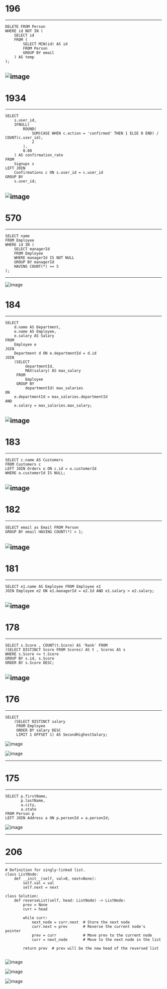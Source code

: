 # 196
---
```
DELETE FROM Person
WHERE id NOT IN (
    SELECT id
    FROM (
        SELECT MIN(id) AS id
        FROM Person
        GROUP BY email
    ) AS temp
);
```
![image](https://github.com/KlagT/LeetCode/assets/90261661/f40fb7bb-d4bb-4463-9701-558b5c1e386c)
---
# 1934
---
```
SELECT 
    s.user_id,
    IFNULL(
        ROUND(
            SUM(CASE WHEN c.action = 'confirmed' THEN 1 ELSE 0 END) / COUNT(c.user_id),
            2
        ),
        0.00
    ) AS confirmation_rate
FROM 
    Signups s
LEFT JOIN 
    Confirmations c ON s.user_id = c.user_id
GROUP BY 
    s.user_id;
```
![image](https://github.com/KlagT/LeetCode/assets/90261661/e73784b3-28bb-4753-8023-15fdac6131fc)
---
# 570
---
```
SELECT name
FROM Employee
WHERE id IN (
    SELECT managerId
    FROM Employee
    WHERE managerId IS NOT NULL
    GROUP BY managerId
    HAVING COUNT(*) >= 5
);
```
---
![image](https://github.com/KlagT/LeetCode/assets/90261661/d7a41e65-0130-468a-9260-78c2c9b03a8c)
# 184
---
```
SELECT 
    d.name AS Department,
    e.name AS Employee,
    e.salary AS Salary
FROM 
    Employee e
JOIN 
    Department d ON e.departmentId = d.id
JOIN 
    (SELECT 
         departmentId,
         MAX(salary) AS max_salary
     FROM 
         Employee
     GROUP BY 
         departmentId) max_salaries
ON 
    e.departmentId = max_salaries.departmentId
AND 
    e.salary = max_salaries.max_salary;
```
![image](https://github.com/KlagT/LeetCode/assets/90261661/0333a7b8-b2ea-4320-95a3-050ee5cd66d2)
---
# 183
---
```
SELECT c.name AS Customers
FROM Customers c
LEFT JOIN Orders o ON c.id = o.customerId
WHERE o.customerId IS NULL;
```
![image](https://github.com/KlagT/LeetCode/assets/90261661/447cced0-e01c-48a7-b7a2-4df517d395de)
---
# 182
---
```
SELECT email as Email FROM Person  
GROUP BY email HAVING COUNT(*) > 1;
```
![image](https://github.com/KlagT/LeetCode/assets/90261661/00059c10-5507-4bbf-8eba-af389fb17c03)
---
# 181
---
```
SELECT e1.name AS Employee FROM Employee e1 
JOIN Employee e2 ON e1.managerId = e2.Id AND e1.salary > e2.salary;
```
![image](https://github.com/KlagT/LeetCode/assets/90261661/81af76ea-3b2b-40f5-8a65-426e31c47ef2)
---
# 178
---
```
SELECT s.Score , COUNT(t.Score) AS 'Rank' FROM 
(SELECT DISTINCT Score FROM Scores) AS t , Scores AS s 
WHERE s.Score <= t.Score 
GROUP BY s.id, s.Score 
ORDER BY s.Score DESC;
```
![image](https://github.com/KlagT/LeetCode/assets/90261661/ba0f7d6f-55de-4eaf-87f9-120bab29fb10)
---
# 176
---
```
SELECT 
    (SELECT DISTINCT salary
     FROM Employee
     ORDER BY salary DESC
     LIMIT 1 OFFSET 1) AS SecondHighestSalary;
```
![image](https://github.com/KlagT/LeetCode/assets/90261661/0ae7cc50-df40-477b-9def-cb222dbcaebe)

![image](https://github.com/KlagT/LeetCode/assets/90261661/72f4d8d7-ee1c-4bc9-bc15-8053c272907c)

---
# 175
---
```
SELECT p.firstName,
       p.lastName,
       a.city,
       a.state
FROM Person p
LEFT JOIN Address a ON p.personId = a.personId;
```
![image](https://github.com/KlagT/LeetCode/assets/90261661/6ce434c3-88dd-4bf8-a662-6cfb468d5b3d)

---
# 206
---
```
# Definition for singly-linked list.
class ListNode:
    def __init__(self, val=0, next=None):
        self.val = val
        self.next = next

class Solution:
    def reverseList(self, head: ListNode) -> ListNode:
        prev = None
        curr = head
        
        while curr:
            next_node = curr.next  # Store the next node
            curr.next = prev       # Reverse the current node's pointer
            prev = curr            # Move prev to the current node
            curr = next_node       # Move to the next node in the list
        
        return prev  # prev will be the new head of the reversed list


```
![image](https://github.com/KlagT/LeetCode/assets/90261661/5ff62432-70fb-4554-ba97-1faa733888d1)

![image](https://github.com/KlagT/LeetCode/assets/90261661/e302b5c7-b19d-4bdd-bb83-f6b2a92de4d7)

![image](https://github.com/KlagT/LeetCode/assets/90261661/909d5089-827c-4f98-b004-8b67dc4ba684)


